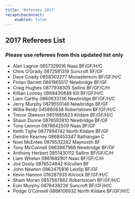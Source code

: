 ```yaml
---
title: 'Referees 2017'
recaptchacontact:
    enabled: false
---
```


<html>
<head><meta charset="utf-8"/></head>
<body>
<h2>2017 Referees List</h2>
<h3>Please use referees from this updated list only</h3>
<ul>
<li>Alan Lagrue 0857329016 Naas BF/GF/H/C</li>
<li>Chris O’Grady 0872581319 Suncroft BF/GF</li>
<li>Dave Coady 0858302277 Monasterevin BF/GF/H/C</li>
<li>Fintan Barrett 0861965517 Newbridge BF/GF</li>
<li>Craig Hughes 0877938305 Sallins BF/GF/C/H</li>
<li>Killian Looney 0868430848 Kill BF/GF/H/C</li>
<li>Liam Carthy 0860633136 Newbridge BF/GF/H/C</li>
<li>Jerry Murphy 0879550146 Newbridge BF/GF</li>
<li>Willie Reidy 045860838 Robertstown BF/GF/H/C</li>
<li>Trevor Gleeson 0851685823 Kildare BF/GF/H/C</li>
<li>Shaun Dunne 0876592810 Newbridge BF/GF</li>
<li>Tony Lennon 0878842509 Naas BF/GF</li>
<li>Keith Tighe 0877994742 North Kildare BF/GF</li>
<li>Deirdre Kearney 0868453347 Rathangan C</li>
<li>Noel McEntee 0879532262 Maynooth BF</li>
<li>Tony McConnell 0863867966 Newbridge BF/GF</li>
<li>Anthony Herbert 0851430112 Sallins BF/GF/C/H</li>
<li>Liam Whelan 0861682901 Naas BF/GF/C/H</li>
<li>Joe Dooly 0876524842 Kilcullen BF</li>
<li>John Newton 0862475816 Leixlip BF/GF</li>
<li>Kevin Hannon 016287935 Kilcock BF/GF/H/C</li>
<li>Sham Moran 0857567882 Robertstown BF/GF/H/C</li>
<li>Eoin Murphy 0876438226 Suncroft BF/GF/H/C</li>
<li>Podge O’Connell 0868106932 North Kildare BF/GF/H/C</li>

</body>
</html>